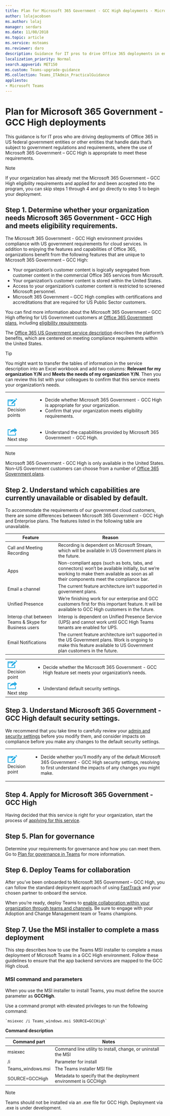 ```yaml
---
title: Plan for Microsoft 365 Government - GCC High deployments - Microsoft Teams
author: lolajacobsen
ms.author: lolaj
manager: serdars
ms.date: 11/08/2018
ms.topic: article
ms.service: msteams
ms.reviewer: daro
description: Guidance for IT pros to drive Office 365 deployments in entities that handle data subject to US government regulation.  
localization_priority: Normal
search.appverid: MET150
ms.custom: Teams-upgrade-guidance
MS.collection: Teams_ITAdmin_PracticalGuidance
appliesto:
- Microsoft Teams
---
```


# Plan for Microsoft 365 Government - GCC High deployments

This guidance is for IT pros who are driving deployments of Office 365 in US federal government entities or other entities that handle data that’s subject to government regulations and requirements, where the use of Microsoft 365 Government – GCC High is appropriate to meet these requirements.

> [!NOTE]
> If your organization has already met the Microsoft 365 Government – GCC High eligibility requirements and applied for and been accepted into the program, you can skip steps 1 through 4 and go directly to step 5 to begin your deployment.

## Step 1. Determine whether your organization needs Microsoft 365 Government - GCC High and meets eligibility requirements. 

The Microsoft 365 Government - GCC  High   environment provides compliance with US government requirements for cloud services. In addition to enjoying the features and capabilities of Office 365, organizations benefit from the following features that are unique to Microsoft 365 Government – GCC High:

- Your organization’s customer content is logically segregated from customer content in the commercial Office 365 services from Microsoft.
- Your organization’s customer content is stored within the United States.
- Access to your organization’s customer content is restricted to screened Microsoft personnel.
- Microsoft 365 Government – GCC High complies with certifications and accreditations that are required for US Public Sector customers.

You can find more information about the Microsoft 365 Government – GCC High offering for US Government customers at [Office 365 Government plans](https://products.office.com/government/compare-office-365-government-plans), including [eligibility requirements](https://products.office.com/government/compare-office-365-government-plans#EligibilityRequirements).

The [Office 365 US Government service description](https://docs.microsoft.com/en-us/office365/servicedescriptions/office-365-platform-service-description/office-365-us-government/office-365-us-government) describes the platform’s benefits, which are centered on meeting compliance requirements within the United States.


> [!Tip]
> You might want to transfer the tables of information in the service description into an Excel workbook and add two columns: **Relevant for my organization Y/N** and **Meets the needs of my organization Y/N**. Then you can review this list with your colleagues to confirm that this service meets your organization’s needs.


|    |     |
|-----------|------------|
| ![](media/audio_conferencing_image7.png) <br/>Decision points|<ul><li>Decide whether Microsoft 365 Government - GCC High is appropriate for your organization.</li><li>Confirm that your organization meets eligibility requirements.</li></ul> |
| ![](media/audio_conferencing_image9.png)<br/>Next step|<ul><li>Understand the capabilities provided by Microsoft 365 Government - GCC High.</li></ul>|

> [!Note]
> Microsoft 365 Government - GCC High is only available in the United States. Non–US Government customers can choose from a number of [Office 365 Government plans](https://products.office.com/en/government/compare-office-365-government-plans).

## Step 2. Understand which capabilities are currently unavailable or disabled by default. 

To accommodate the requirements of our government cloud customers, there are some differences between Microsoft 365 Government - GCC High and Enterprise plans. The features listed in the following table are unavailable.

| Feature                     | Reason            |
|-----------------------------|-------------------|
| Call and Meeting Recording  | Recording is dependent on Microsoft Stream, which will be available in US Government plans in the future. |
| Apps       | Non-compliant apps (such as bots, tabs, and connectors) won’t be available initially, but we’re working to make them available as soon as all their components meet the compliance bar. |
| Email a channel             | The current feature architecture isn’t supported in government plans. |
| Unified Presence            | We’re finishing work for our enterprise and GCC customers first for this important feature. It will be available to GCC High customers in the future.|
| Interop chat between Teams & Skype for Business users | Interop is dependent on Unified Presence Service (UPS) and cannot work until GCC High Teams tenants are enabled for UPS. |
| Email Notifications         | The current feature architecture isn’t supported in the US Government plans. Work is ongoing to make this feature available to US Government plan customers in the future.|


|    |     |
|-----------|------------|
| ![](media/audio_conferencing_image7.png) <br/>Decision point|<ul><li>Decide whether the Microsoft 365 Government - GCC High feature set meets your organization’s needs.</li></ul> |
| ![](media/audio_conferencing_image9.png)<br/>Next step|<ul><li>Understand default security settings.</li></ul>|

## Step 3. Understand Microsoft 365 Government - GCC High default security settings.

We recommend that you take time to carefully review your [admin and security settings](enable-features-office-365.md) before you modify them, and consider impacts on compliance before you make any changes to the default security settings.

|    |     |
|-----------|------------|
| ![](media/audio_conferencing_image7.png) <br/>Decision point|<ul><li>Decide whether you’ll modify any of the default Microsoft 365 Government - GCC High security settings, resolving to first understand the impacts of any changes you might make.</li></ul> |

## Step 4. Apply for Microsoft 365 Government - GCC High

Having decided that this service is right for your organization, start the process of [applying for this service](https://products.office.com/government/eligibility-validation).

## Step 5. Plan for governance

Determine your requirements for governance and how you can meet them. Go to [Plan for governance in Teams](plan-teams-governance.md) for more information.

## Step 6. Deploy Teams for collaboration

After you’ve been onboarded to Microsoft 365 Government – GCC High, you can follow the standard deployment approach of using [FastTrack](https://fasttrack.microsoft.com/fasttrack-faq) and your chosen partner to onboard the service.

When you’re ready, deploy Teams to [enable collaboration within your organization through teams and channels](teams-overview.md). Be sure to engage with your Adoption and Change Management team or Teams champions.

## Step 7. Use the MSI installer to complete a mass deployment

This step describes how to use the Teams MSI installer to complete a mass deployment of Microsoft Teams in a GCC High environment. Follow these guidelines to ensure that the app backend services are mapped to the GCC High cloud.

### MSI command and parameters

When you use the MSI installer to install Teams, you must define the source parameter as **GCCHigh**.

Use a command prompt with elevated privileges to run the following command:

    `msiexec /i Teams_windows.msi SOURCE=GCCHigh`

**Command description**

| Command part | Notes |
| ------------ | ----- |
| msiexec | Command line utility to install, change, or uninstall the MSI |
| /i | Parameter for install |
| Teams_windows.msi | The Teams installer MSI file |
| SOURCE=GCCHigh | Metadata to specify that the deployment environment is GCCHigh | 

> [!NOTE]
> Teams should not be installed via an .exe file for GCC High. Deployment via .exe is under development.
 
